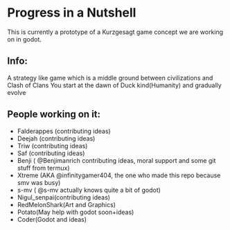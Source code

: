 ﻿# Progress in a Nutshell

This is currently a prototype of a Kurzgesagt game concept we are working on in godot.


## Info:

A strategy like game which is a middle ground between civilizations and Clash of Clans
You start at the dawn of Duck kind(Humanity) and gradually evolve


## People working on it:

- Falderappes (contributing ideas)
- Deejah (contributing ideas)
- Triw (contributing ideas)
- Saf (contributing ideas)
- Benji ( @Benjimanrich contributing ideas, moral support and some git stuff from termux)
- Xtreme (AKA @infinitygamer404, the one who made this repo because smv was busy)
- s-mv ( @s-mv actually knows quite a bit of godot)
- Nigul\_senpai(contributing ideas)
- RedMelonShark(Art and Graphics)
- Potato(May help with godot soon+ideas)
- Coder(Godot and ideas)
